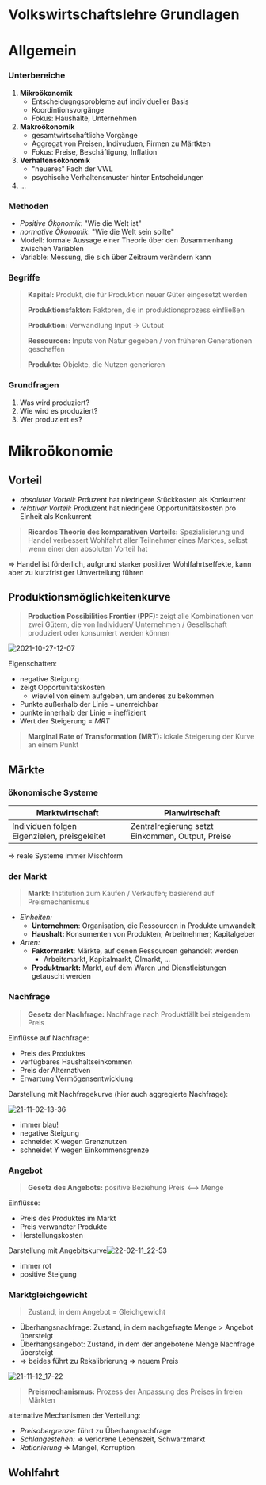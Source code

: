 # Volkswirtschaftslehre Grundlagen



# Allgemein

### Unterbereiche

1. **Mikroökonomik**
    - Entscheidugngsprobleme auf individueller Basis
    - Koordintionsvorgänge
    - Fokus: Haushalte, Unternehmen
2. **Makroökonomik**
    - gesamtwirtschaftliche Vorgänge
    - Aggregat von Preisen, Indivuduen, Firmen zu Märtkten
    - Fokus: Preise, Beschäftigung, Inflation
3. **Verhaltensökonomik**
    - "neueres" Fach der VWL
    - psychische Verhaltensmuster hinter Entscheidungen
4. ...

### Methoden

- *Positive Ökonomik*: "Wie die Welt ist"
- *normative Ökonomik*: "Wie die Welt sein sollte"
- Modell: formale Aussage einer Theorie über den Zusammenhang zwischen Variablen
- Variable: Messung, die sich über Zeitraum verändern kann

### Begriffe

> **Kapital:** Produkt, die für Produktion neuer Güter eingesetzt werden
>
> **Produktionsfaktor:** Faktoren, die in produktionsprozess einfließen
>
> **Produktion:** Verwandlung Input -> Output
>
> **Ressourcen:**  Inputs von Natur gegeben / von früheren Generationen geschaffen
>
> **Produkte:** Objekte, die Nutzen generieren

### Grundfragen

1. Was wird produziert?
2. Wie wird es produziert?
3. Wer produziert es? 

# Mikroökonomie

## Vorteil

- *absoluter Vorteil:* Prduzent hat niedrigere Stückkosten als Konkurrent
- *relativer Vorteil:* Produzent hat niedrigere Opportunitätskosten pro Einheit als Konkurrent

> **Ricardos Theorie des komparativen Vorteils:** Spezialisierung und Handel verbessert Wohlfahrt aller Teilnehmer eines Marktes, selbst wenn einer den absoluten Vorteil hat

=> Handel ist förderlich, aufgrund starker positiver Wohlfahrtseffekte, kann aber zu kurzfristiger Umverteilung führen

## Produktionsmöglichkeitenkurve

> **Production Possibilities Frontier (PPF):** zeigt alle Kombinationen von zwei Gütern, die von Individuen/ Unternehmen / Gesellschaft produziert oder konsumiert werden können

![2021-10-27-12-07](../images/21-10-27-12-07.png)

Eigenschaften:

- negative Steigung
- zeigt Opportunitätskosten
    - wieviel von einem aufgeben, um anderes zu bekommen
- Punkte außerhalb der Linie = unerreichbar
- punkte innerhalb der Linie = ineffizient
- Wert der Steigerung = *MRT*

> **Marginal Rate of Transformation (MRT):** lokale Steigerung der Kurve an einem Punkt

## Märkte

### ökonomische Systeme

| Marktwirtschaft                              | Planwirtschaft                                   |
| -------------------------------------------- | ------------------------------------------------ |
| Individuen folgen Eigenzielen, preisgeleitet | Zentralregierung setzt Einkommen, Output, Preise |

=> reale Systeme immer Mischform

### der Markt

> **Markt:**  Institution zum Kaufen / Verkaufen; basierend auf Preismechanismus

- *Einheiten:*
    - **Unternehmen**: Organisation, die Ressourcen in Produkte umwandelt
    - **Haushalt:** Konsumenten von Produkten; Arbeitnehmer; Kapitalgeber
- *Arten:*
    - **Faktormarkt**: Märkte, auf denen Ressourcen gehandelt werden
        - Arbeitsmarkt, Kapitalmarkt, Ölmarkt, ...
    - **Produktmarkt:** Markt, auf dem Waren und Dienstleistungen getauscht werden

### Nachfrage

> **Gesetz der Nachfrage:** Nachfrage nach Produktfällt bei steigendem Preis

Einflüsse auf Nachfrage:

- Preis des Produktes
- verfügbares Haushaltseinkommen
- Preis der Alternativen
- Erwartung Vermögensentwicklung


Darstellung mit Nachfragekurve (hier auch aggregierte Nachfrage): 

![21-11-02-13-36](../images/21-11-02-13-36.jpg)

- immer blau!
- negative Steigung
- schneidet X wegen Grenznutzen
- schneidet Y wegen Einkommensgrenze

### Angebot

> **Gesetz des Angebots:** positive Beziehung Preis <--> Menge

Einflüsse:

- Preis des Produktes im Markt
- Preis verwandter Produkte
- Herstellungskosten

Darstellung mit Angebitskurve![22-02-11_22-53](../images/22-02-11_22-53.png)

- immer rot
- positive Steigung

### Marktgleichgewicht

> Zustand, in dem Angebot = Gleichgewicht

- Überhangsnachfrage: Zustand, in dem nachgefragte Menge > Angebot übersteigt
- Überhangsangebot: Zustand, in dem der angebotene Menge Nachfrage übersteigt
- => beides führt zu Rekalibrierung => neuem Preis

![21-11-12_17-22](../images/21-11-12_17-22.jpg)

> **Preismechanismus:** Prozess der Anpassung des Preises in freien Märkten

alternative Mechanismen der Verteilung:

- *Preisobergrenze:*  führt zu Überhangnachfrage
- *Schlangestehen:* => verlorene Lebenszeit, Schwarzmarkt
- *Rationierung* => Mangel, Korruption

## Wohlfahrt

